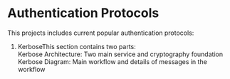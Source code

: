 # Authentication Protocols
This projects includes current popular authentication protocols:
1. KerboseThis section contains two parts:      
Kerbose Architecture:
    Two main service and cryptography foundation
    Kerbose Diagram:
    Main workflow and details of messages in the workflow
